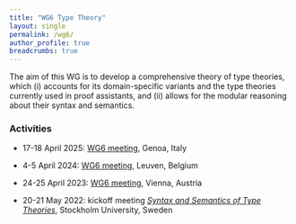 ```yaml
---
title: "WG6 Type Theory"
layout: single
permalink: /wg6/
author_profile: true
breadcrumbs: true
---
```


The aim of this WG is to develop a comprehensive theory of type theories, which
(i) accounts for its domain-specific variants and the type theories currently
used in proof assistants, and (ii) allows for the modular reasoning about their
syntax and semantics.

### Activities

- 17-18 April 2025: [WG6 meeting](../wg6-genoa), Genoa, Italy

- 4-5 April 2024: [WG6 meeting](../wg6-leuven), Leuven, Belgium

- 24-25 April 2023: [WG6 meeting](../wg6-vienna), Vienna, Austria

- 20-21 May 2022: kickoff meeting [*Syntax and Semantics of Type Theories*](/wg6-kickoff-stockholm), Stockholm University, Sweden
